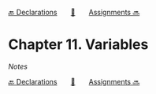 [🔙 Declarations][previous-chapter]&nbsp;&nbsp;&nbsp;&nbsp;&nbsp;&nbsp;&nbsp;[🏡][readme]&nbsp;&nbsp;&nbsp;&nbsp;&nbsp;&nbsp;&nbsp;[Assignments 🔜][upcoming-chapter]

# Chapter 11. Variables

_Notes_

[🔙 Declarations][previous-chapter]&nbsp;&nbsp;&nbsp;&nbsp;&nbsp;&nbsp;&nbsp;[🏡][readme]&nbsp;&nbsp;&nbsp;&nbsp;&nbsp;&nbsp;&nbsp;[Assignments 🔜][upcoming-chapter]

[readme]: README.md
[previous-chapter]: ch010-declarations.md
[upcoming-chapter]: ch012-assignments.md